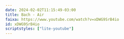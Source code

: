 ```yaml
---
date: 2024-02-02T11:15:49-03:00
title: Bach - Air
faixa: https://www.youtube.com/watch?v=xDWG9SrB4io
id: xDWG9SrB4io
scriptstyles: ["lite-youtube"]
---
```

